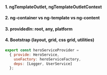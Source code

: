 #### 1. ngTemplateOutlet, ngTemplateOutletContext
#### 2. ng-container vs ng-template vs ng-content
#### 3. providedIn: root, any, platform
#### 4. Bootstrap (layout, grid, css grid, utilities)

```js
export const heroServiceProvider =
  { provide: HeroService,
    useFactory: heroServiceFactory,
    deps: [Logger, UserService]
  };
```
